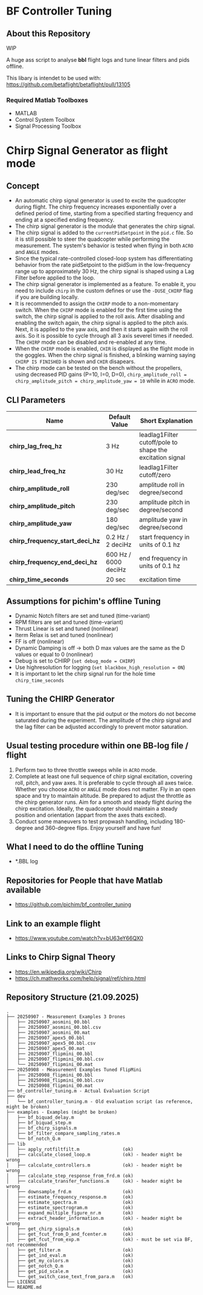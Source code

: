 # BF Controller Tuning

## About this Repository

WIP

A huge ass script to analyse **bbl** flight logs and tune linear filters and pids offline.

This libary is intendet to be used with: https://github.com/betaflight/betaflight/pull/13105

### Required Matlab Toolboxes

- MATLAB
- Control System Toolbox
- Signal Processing Toolbox

##

# Chirp Signal Generator as flight mode

## Concept
* An automatic chirp signal generator is used to excite the quadcopter during flight. The chirp frequency increases exponentially over a defined period of time, starting from a specified starting frequency and ending at a specified ending frequency.
* The chirp signal generator is the module that generates the chirp signal.
* The chirp signal is added to the ``currentPidSetpoint`` in the ``pid.c`` file. So it is still possible to steer the quadcopter while performing the measurement. The system's behavior is tested when flying in both ``ACRO`` and ``ANGLE`` modes.
* Since the typical rate-controlled closed-loop system has differentiating behavior from the rate pidSetpoint to the pidSum in the low-frequency range up to approximately 30 Hz, the chirp signal is shaped using a Lag Filter before applied to the loop.
* The chirp signal generator is implemented as a feature. To enable it, you need to include ``chirp`` in the custom defines or use the ``-DUSE_CHIRP`` flag if you are building locally.
* It is recommended to assign the ``CHIRP`` mode to a non-momentary switch. When the ``CHIRP`` mode is enabled for the first time using the switch, the chirp signal is applied to the roll axis. After disabling and enabling the switch again, the chirp signal is applied to the pitch axis. Next, it is applied to the yaw axis, and then it starts again with the roll axis. So it is possible to cycle through all 3 axis severel times if needed. The ``CHIRP`` mode can be disabled and re-enabled at any time.
* When the ``CHIRP`` mode is enabled, ``CHIR`` is displayed as the flight mode in the goggles. When the chirp signal is finished, a blinking warning saying ``CHIRP IS FINISHED`` is shown and ``CHIR`` disapears.
* The chirp mode can be tested on the bench without the propellers, using decreased PID gains (P=10, I=0, D=0), `chirp_amplitude_roll = chirp_amplitude_pitch = chirp_amplitude_yaw = 10` while in ``ACRO`` mode.

## CLI Parameters
Name | Default Value | Short Explanation
-- | - | - |
**chirp_lag_freq_hz** | 3 Hz | leadlag1Filter cutoff/pole to shape the excitation signal
**chirp_lead_freq_hz** | 30 Hz | leadlag1Filter cutoff/zero
**chirp_amplitude_roll** | 230 deg/sec | amplitude roll in degree/second
**chirp_amplitude_pitch** | 230 deg/sec | amplitude pitch in degree/second
**chirp_amplitude_yaw** | 180 deg/sec | amplitude yaw in degree/second
**chirp_frequency_start_deci_hz** | 0.2 Hz / 2 deciHz | start frequency in units of 0.1 hz
**chirp_frequency_end_deci_hz** | 600 Hz / 6000 deciHz | end frequency in units of 0.1 hz
**chirp_time_seconds** | 20 sec | excitation time

## Assumptions for pichim's offline Tuning
- Dynamic Notch filters are set and tuned (time-variant)
- RPM filters are set and tuned (time-variant)
- Thrust Linear is set and tuned (nonlinear)
- Iterm Relax is set and tuned (nonlinear)
- FF is off (nonlinear)
- Dynamic Damping is off -> both D max values are the same as the D values or equal to 0 (nonlinear)
- Debug is set to CHIRP (``set debug_mode = CHIRP``)
- Use highresolution for logging (``set blackbox_high_resolution = ON``)
- It is important to let the chirp signal run for the hole time ``chirp_time_seconds``

## Tuning the CHIRP Generator
* It is important to ensure that the pid output or the motors do not become saturated during the experiment. The amplitude of the chirp signal and the lag filter can be adjusted accordingly to prevent motor saturation.

## Usual testing procedure within one BB-log file / flight
1. Perform two to three throttle sweeps while in ``ACRO`` mode.
2. Complete at least one full sequence of chirp signal excitation, covering roll, pitch, and yaw axes. It is preferable to cycle through all axes twice. Whether you choose ``ACRO`` or ``ANGLE`` mode does not matter. Fly in an open space and try to maintain altitude. Be prepared to adjust the throttle as the chirp generator runs. Aim for a smooth and steady flight during the chirp excitation. Ideally, the quadcopter should maintain a steady position and orientation (appart from the axes thats excited).
3. Conduct some maneuvers to test propwash handling, including 180-degree and 360-degree flips. Enjoy yourself and have fun!

## What I need to do the offline Tuning
* *.BBL log

## Repositories for People that have Matlab available
- https://github.com/pichim/bf_controller_tuning

## Link to an example flight
- https://www.youtube.com/watch?v=bU63eY66QX0

## Links to Chirp Signal Theory
- https://en.wikipedia.org/wiki/Chirp
- https://ch.mathworks.com/help/signal/ref/chirp.html

## Repository Structure (21.09.2025)

```tree
.
├── 20250907 - Measurement Examples 3 Drones
│   ├── 20250907_aosmini_00.bbl
│   ├── 20250907_aosmini_00.bbl.csv
│   ├── 20250907_aosmini_00.mat
│   ├── 20250907_apex5_00.bbl
│   ├── 20250907_apex5_00.bbl.csv
│   ├── 20250907_apex5_00.mat
│   ├── 20250907_flipmini_00.bbl
│   ├── 20250907_flipmini_00.bbl.csv
│   └── 20250907_flipmini_00.mat
├── 20250908 - Measurement Examples Tuned FlipMini
│   ├── 20250908_flipmini_00.bbl
│   ├── 20250908_flipmini_00.bbl.csv
│   └── 20250908_flipmini_00.mat
├── bf_controller_tuning.m - Actual Evaluation Script
├── dev
│   └── bf_controller_tuning.m - Old evaluation script (as reference, might be broken)
├── examples - Examples (might be broken)
│   ├── bf_biquad_delay.m
│   ├── bf_biquad_step.m
│   ├── bf_chirp_signals.m
│   ├── bf_filter_compare_sampling_rates.m
│   └── bf_notch_Q.m
├── lib
│   ├── apply_rotfiltfilt.m                (ok)
│   ├── calculate_closed_loop.m            (ok) - header might be wrong
│   ├── calculate_controllers.m            (ok) - header might be wrong
│   ├── calculate_step_response_from_frd.m (ok)
│   ├── calculate_transfer_functions.m     (ok) - header might be wrong
│   ├── downsample_frd.m                   (ok)
│   ├── estimate_frequency_response.m      (ok)
│   ├── estimate_spectra.m                 (ok)
│   ├── estimate_spectrogram.m             (ok)
│   ├── expand_multiple_figure_nr.m        (ok)
│   ├── extract_header_information.m       (ok) - header might be wrong
│   ├── get_chirp_signals.m                (ok)
│   ├── get_fcut_from_D_and_fcenter.m      (ok)
│   ├── get_fcut_from_exp.m                (ok) - must be set via BF, not recommended
│   ├── get_filter.m                       (ok)
│   ├── get_ind_eval.m                     (ok)
│   ├── get_my_colors.m                    (ok)
│   ├── get_notch_Q.m                      (ok)
│   ├── get_pid_scale.m                    (ok)
│   └── get_switch_case_text_from_para.m   (ok)
├── LICENSE
└── README.md
```
